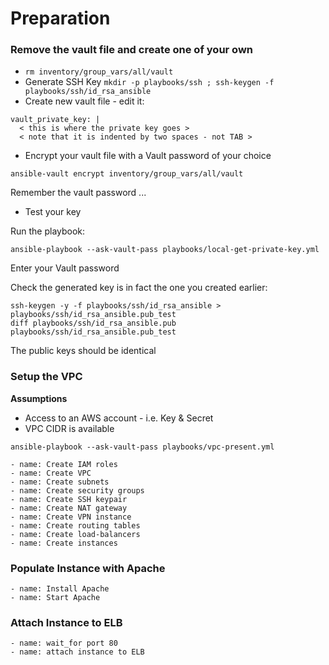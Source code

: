 # Preparation

### Remove the vault file and create one of your own 

* `rm inventory/group_vars/all/vault`
* Generate SSH Key `mkdir -p playbooks/ssh ; ssh-keygen -f playbooks/ssh/id_rsa_ansible`
* Create new vault file - edit it:

```
vault_private_key: |
  < this is where the private key goes >
  < note that it is indented by two spaces - not TAB >
```

* Encrypt your vault file with a Vault password of your choice

```
ansible-vault encrypt inventory/group_vars/all/vault
```

Remember the vault password ...

* Test your key

Run the playbook:

```
ansible-playbook --ask-vault-pass playbooks/local-get-private-key.yml
```

Enter your Vault password

Check the generated key is in fact the one you created earlier:

```
ssh-keygen -y -f playbooks/ssh/id_rsa_ansible > playbooks/ssh/id_rsa_ansible.pub_test
diff playbooks/ssh/id_rsa_ansible.pub playbooks/ssh/id_rsa_ansible.pub_test
```

The public keys should be identical 

### Setup the VPC

**Assumptions** 
  - Access to an AWS account - i.e. Key & Secret
  - VPC CIDR is available 

```
ansible-playbook --ask-vault-pass playbooks/vpc-present.yml
```

```
- name: Create IAM roles
- name: Create VPC
- name: Create subnets
- name: Create security groups
- name: Create SSH keypair
- name: Create NAT gateway
- name: Create VPN instance
- name: Create routing tables
- name: Create load-balancers
- name: Create instances
```

### Populate Instance with Apache

```
- name: Install Apache
- name: Start Apache
```

### Attach Instance to ELB

```
- name: wait_for port 80
- name: attach instance to ELB
```

